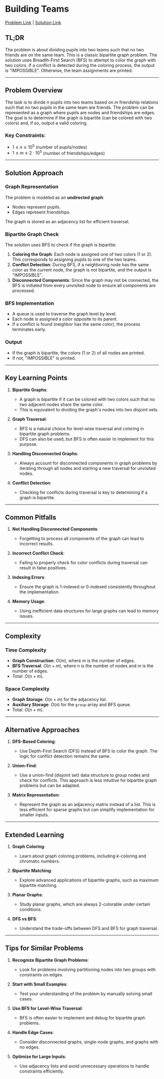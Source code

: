# Building Teams

[Problem Link](https://cses.fi/problemset/task/1668) | [Solution Link](../../solutions/04_Graph_Algorithms/05_1668_Building_Teams.cpp)

## TL;DR

The problem is about dividing pupils into two teams such that no two friends are on the same team. This is a classic bipartite graph problem. The solution uses Breadth-First Search (BFS) to attempt to color the graph with two colors. If a conflict is detected during the coloring process, the output is "IMPOSSIBLE". Otherwise, the team assignments are printed.

---

## Problem Overview

The task is to divide $n$ pupils into two teams based on $m$ friendship relations such that no two pupils in the same team are friends. The problem can be represented as a graph where pupils are nodes and friendships are edges. The goal is to determine if the graph is bipartite (can be colored with two colors) and, if so, output a valid coloring.

### Key Constraints:
- $1 \leq n \leq 10^5$ (number of pupils/nodes)
- $1 \leq m \leq 2 \cdot 10^5$ (number of friendships/edges)

---

## Solution Approach

### Graph Representation
The problem is modeled as an **undirected graph**:
- Nodes represent pupils.
- Edges represent friendships.

The graph is stored as an adjacency list for efficient traversal.

### Bipartite Graph Check
The solution uses BFS to check if the graph is bipartite:
1. **Coloring the Graph**: Each node is assigned one of two colors (1 or 2). This corresponds to assigning pupils to one of the two teams.
2. **Conflict Detection**: During BFS, if a neighboring node has the same color as the current node, the graph is not bipartite, and the output is "IMPOSSIBLE".
3. **Disconnected Components**: Since the graph may not be connected, the BFS is initiated from every unvisited node to ensure all components are processed.

### BFS Implementation
- A queue is used to traverse the graph level by level.
- Each node is assigned a color opposite to its parent.
- If a conflict is found (neighbor has the same color), the process terminates early.

### Output
- If the graph is bipartite, the colors (1 or 2) of all nodes are printed.
- If not, "IMPOSSIBLE" is printed.

---

## Key Learning Points

1. **Bipartite Graphs**:
   - A graph is bipartite if it can be colored with two colors such that no two adjacent nodes share the same color.
   - This is equivalent to dividing the graph's nodes into two disjoint sets.

2. **Graph Traversal**:
   - BFS is a natural choice for level-wise traversal and coloring in bipartite graph problems.
   - DFS can also be used, but BFS is often easier to implement for this purpose.

3. **Handling Disconnected Graphs**:
   - Always account for disconnected components in graph problems by iterating through all nodes and starting a new traversal for unvisited nodes.

4. **Conflict Detection**:
   - Checking for conflicts during traversal is key to determining if a graph is bipartite.

---

## Common Pitfalls

1. **Not Handling Disconnected Components**:
   - Forgetting to process all components of the graph can lead to incorrect results.

2. **Incorrect Conflict Check**:
   - Failing to properly check for color conflicts during traversal can result in false positives.

3. **Indexing Errors**:
   - Ensure the graph is 1-indexed or 0-indexed consistently throughout the implementation.

4. **Memory Usage**:
   - Using inefficient data structures for large graphs can lead to memory issues.

---

## Complexity

### Time Complexity
- **Graph Construction**: $O(m)$, where $m$ is the number of edges.
- **BFS Traversal**: $O(n + m)$, where $n$ is the number of nodes and $m$ is the number of edges.
- Total: $O(n + m)$.

### Space Complexity
- **Graph Storage**: $O(n + m)$ for the adjacency list.
- **Auxiliary Storage**: $O(n)$ for the `group` array and BFS queue.
- Total: $O(n + m)$.

---

## Alternative Approaches

1. **DFS-Based Coloring**:
   - Use Depth-First Search (DFS) instead of BFS to color the graph. The logic for conflict detection remains the same.

2. **Union-Find**:
   - Use a union-find (disjoint set) data structure to group nodes and check for conflicts. This approach is less intuitive for bipartite graph problems but can be adapted.

3. **Matrix Representation**:
   - Represent the graph as an adjacency matrix instead of a list. This is less efficient for sparse graphs but can simplify implementation for smaller inputs.

---

## Extended Learning

1. **Graph Coloring**:
   - Learn about graph coloring problems, including $k$-coloring and chromatic numbers.

2. **Bipartite Matching**:
   - Explore advanced applications of bipartite graphs, such as maximum bipartite matching.

3. **Planar Graphs**:
   - Study planar graphs, which are always 2-colorable under certain conditions.

4. **DFS vs BFS**:
   - Understand the trade-offs between DFS and BFS for graph traversal.

---

## Tips for Similar Problems

1. **Recognize Bipartite Graph Problems**:
   - Look for problems involving partitioning nodes into two groups with constraints on edges.

2. **Start with Small Examples**:
   - Test your understanding of the problem by manually solving small cases.

3. **Use BFS for Level-Wise Traversal**:
   - BFS is often easier to implement and debug for bipartite graph problems.

4. **Handle Edge Cases**:
   - Consider disconnected graphs, single-node graphs, and graphs with no edges.

5. **Optimize for Large Inputs**:
   - Use adjacency lists and avoid unnecessary operations to handle constraints efficiently.